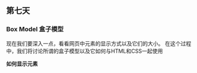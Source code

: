 ## 第七天

### Box Model 盒子模型

现在我们要深入一点，看看网页中元素的显示方式以及它们的大小。
在这个过程中，我们将讨论所谓的盒子模型以及它如何与HTML和CSS一起使用

**如何显示元素**

